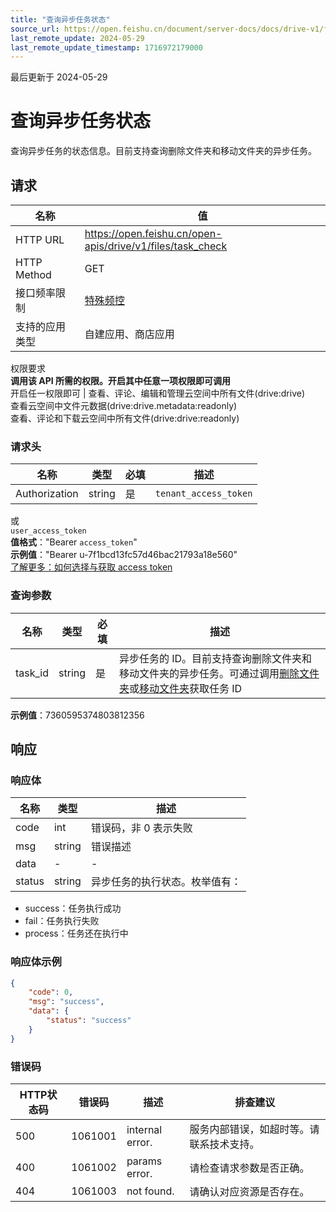 ```yaml
---
title: "查询异步任务状态"
source_url: https://open.feishu.cn/document/server-docs/docs/drive-v1/file/async-task/task_check
last_remote_update: 2024-05-29
last_remote_update_timestamp: 1716972179000
---
```

最后更新于 2024-05-29

# 查询异步任务状态

查询异步任务的状态信息。目前支持查询删除文件夹和移动文件夹的异步任务。

## 请求
名称 | 值
---|---
HTTP URL | https://open.feishu.cn/open-apis/drive/v1/files/task_check
HTTP Method | GET
接口频率限制 | [特殊频控](https://open.feishu.cn/document/ukTMukTMukTM/uUzN04SN3QjL1cDN)
支持的应用类型 | 自建应用、商店应用
权限要求  
            **调用该 API 所需的权限。开启其中任意一项权限即可调用**  
            开启任一权限即可 | 查看、评论、编辑和管理云空间中所有文件(drive:drive)  
            查看云空间中文件元数据(drive:drive.metadata:readonly)  
            查看、评论和下载云空间中所有文件(drive:drive:readonly)

### 请求头

名称 | 类型 | 必填 | 描述
--- | --- | --- | ---
Authorization | string | 是 | `tenant_access_token`  
或  
`user_access_token`  
**值格式**："Bearer `access_token`"  
**示例值**："Bearer u-7f1bcd13fc57d46bac21793a18e560"  
[了解更多：如何选择与获取 access token](https://open.feishu.cn/document/uAjLw4CM/ugTN1YjL4UTN24CO1UjN/trouble-shooting/how-to-choose-which-type-of-token-to-use)

### 查询参数

名称 | 类型 | 必填 | 描述
--- | --- | --- | ---
task_id | string | 是 | 异步任务的 ID。目前支持查询删除文件夹和移动文件夹的异步任务。可通过调用[删除文件夹](https://open.feishu.cn/document/uAjLw4CM/ukTMukTMukTM/reference/drive-v1/file/delete)或[移动文件夹](https://open.feishu.cn/document/uAjLw4CM/ukTMukTMukTM/reference/drive-v1/file/move)获取任务 ID  
**示例值**：7360595374803812356

## 响应

### 响应体

名称 | 类型 | 描述
--- | --- | ---
code | int | 错误码，非 0 表示失败
msg | string | 错误描述
data | \- | \-
status | string | 异步任务的执行状态。枚举值有：  
- success：任务执行成功  
- fail：任务执行失败  
-  process：任务还在执行中

### 响应体示例
```json
{
    "code": 0,
    "msg": "success",
    "data": {
        "status": "success"
    }
}
```

### 错误码

HTTP状态码 | 错误码 | 描述 | 排查建议
--- | --- | --- | ---
500 | 1061001 | internal error. | 服务内部错误，如超时等。请联系技术支持。
400 | 1061002 | params error. | 请检查请求参数是否正确。
404 | 1061003 | not found. | 请确认对应资源是否存在。

